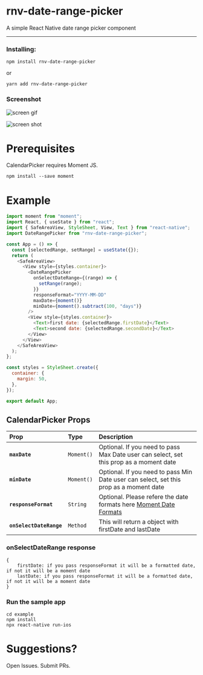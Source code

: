 # rnv-date-range-picker

A simple React Native date range picker component

---

### Installing:

```
npm install rnv-date-range-picker
```

or

```
yarn add rnv-date-range-picker
```

### Screenshot

![screen gif](https://media.giphy.com/media/qvl9TQCBdaMh116zk1/giphy.gif)

![screen shot](https://raw.githubusercontent.com/dilipchandima/rnv-date-range-picker/master/screen.png)

# Prerequisites

CalendarPicker requires Moment JS.

```
npm install --save moment
```

# Example

```js
import moment from "moment";
import React, { useState } from "react";
import { SafeAreaView, StyleSheet, View, Text } from "react-native";
import DateRangePicker from "rnv-date-range-picker";

const App = () => {
  const [selectedRange, setRange] = useState({});
  return (
    <SafeAreaView>
      <View style={styles.container}>
        <DateRangePicker
          onSelectDateRange={(range) => {
            setRange(range);
          }}
          responseFormat="YYYY-MM-DD"
          maxDate={moment()}
          minDate={moment().subtract(100, "days")}
        />
        <View style={styles.container}>
          <Text>first date: {selectedRange.firstDate}</Text>
          <Text>second date: {selectedRange.secondDate}</Text>
        </View>
      </View>
    </SafeAreaView>
  );
};

const styles = StyleSheet.create({
  container: {
    margin: 50,
  },
});

export default App;
```

## CalendarPicker Props

| Prop                    | Type       | Description                                                                                                             |
| :---------------------- | :--------- | :---------------------------------------------------------------------------------------------------------------------- |
| **`maxDate`**           | `Moment()` | Optional. If you need to pass Max Date user can select, set this prop as a moment date                                  |
| **`minDate`**           | `Moment()` | Optional. If you need to pass Min Date user can select, set this prop as a moment date                                  |
| **`responseFormat`**    | `String`   | Optional. Please refere the date formats here [Moment Date Formats](https://momentjs.com/docs/#/parsing/string-format/) |
| **`onSelectDateRange`** | `Method`   | This will return a object with firstDate and lastDate                                                                   |

### onSelectDateRange response

```
{
    firstDate: if you pass responseFormat it will be a formatted date, if not it will be a moment date
    lastDate: if you pass responseFormat it will be a formatted date, if not it will be a moment date
}
```

### Run the sample app

```
cd example
npm install
npx react-native run-ios
```

# Suggestions?

Open Issues. Submit PRs.
